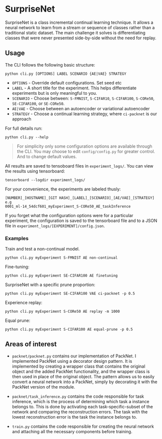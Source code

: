 # SurpriseNet

SurpriseNet is a class incremental continual learning technique. It allows
a neural network to learn from a stream or sequence of classes rather than a
traditional static dataset. The main challenge it solves is differentiating classes
that were never presented side-by-side without the need for replay.



## Usage

The CLI follows the following basic structure:
```
python cli.py [OPTIONS] LABEL SCENARIO {AE|VAE} STRATEGY
```
- `OPTIONS` - Override default configurations. Set seed etc
- `LABEL` - A short title for the experiment. This helps differentiate experiments
but is only meaningful to you. 
- `SCENARIO` - Choose between: `S-FMNIST`, `S-CIFAR10`, `S-CIFAR100`, `S-CORe50`, `SE-CIFAR100`, or `SE-CORe50`.
- `AE|VAE` - Choose between an autoencoder or variational autoencoder
- `STRATEGY` - Choose a continual learning strategy, where `ci-packnet` is our approach


For full details run:
```
python cli.py --help
```

> For simplicity only some configuration options are available through the 
> CLI. You may choose to edit `config/config.py` for greater control. And to 
> change default values.

All results are saved to tensoboard files in `experiment_logs/`. You can view 
the results using tensorboard:
```
tensorboard --logdir experiment_logs/
```
For your convenience, the experiments are labeled thusly:
```
[NUMBER]_[HOSTNAME]_[GIT HASH]_[LABEL]_[SCENARIO]_[AE/VAE]_[STRATEGY]
e.g
0001_ml-14_54dcf601_myExperiment_S-CORe50_AE_taskInference
```

If you forget what the configuration options were for a particular experiment,
the configuration is saved to the tensorboard file and to a JSON file in
`experiment_logs/[EXPERIMENT]/config.json`.

### Examples

Train and test a non-continual model.
```
python cli.py myExperiment S-FMNIST AE non-continual
```
Fine-tuning:
```
python cli.py myExperiment SE-CIFAR100 AE finetuning
```
SurpriseNet with a specific prune proportion:
```
python cli.py myExperiment SE-CIFAR100 VAE ci-packnet -p 0.5
```
Experience replay:
```
python cli.py myExperiment S-CORe50 AE replay -m 1000
```

Equal prune:
```
python cli.py myExperiment S-CIFAR100 AE equal-prune -p 0.5
```

## Areas of interest

- `packnet/packnet.py` contains our implementation of PackNet. I implemented
PackNet using a decorator design pattern. It is implemented by creating a
wrapper class that contains the original object and the added PackNet 
functionality, and the wrapper class is then used in place of the original 
object. The pattern allows us to easily convert a neural network into a PackNet,
simply by decorating it with the PackNet version of the module.

- `packnet/task_inference.py` contains the code responsible for task inference,
which is the process of determining which task a instance belongs to. This is done
by activating each task-specific-subset of the network and comparing the
reconstruction errors. The task with the lowest reconstruction error is the
task the instance belongs to.

- `train.py` contains the code responsible for creating the neural network and 
attaching all the necessary components before training.






